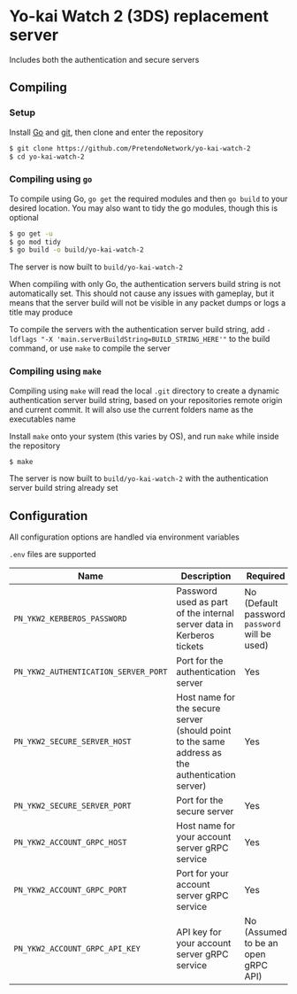 # Yo-kai Watch 2 (3DS) replacement server
Includes both the authentication and secure servers

## Compiling

### Setup
Install [Go](https://go.dev/doc/install) and [git](https://git-scm.com/downloads), then clone and enter the repository

```bash
$ git clone https://github.com/PretendoNetwork/yo-kai-watch-2
$ cd yo-kai-watch-2
```

### Compiling using `go`
To compile using Go, `go get` the required modules and then `go build` to your desired location. You may also want to tidy the go modules, though this is optional

```bash
$ go get -u
$ go mod tidy
$ go build -o build/yo-kai-watch-2
```

The server is now built to `build/yo-kai-watch-2`

When compiling with only Go, the authentication servers build string is not automatically set. This should not cause any issues with gameplay, but it means that the server build will not be visible in any packet dumps or logs a title may produce

To compile the servers with the authentication server build string, add `-ldflags "-X 'main.serverBuildString=BUILD_STRING_HERE'"` to the build command, or use `make` to compile the server

### Compiling using `make`
Compiling using `make` will read the local `.git` directory to create a dynamic authentication server build string, based on your repositories remote origin and current commit. It will also use the current folders name as the executables name

Install `make` onto your system (this varies by OS), and run `make` while inside the repository

```bash
$ make
```

The server is now built to `build/yo-kai-watch-2` with the authentication server build string already set

## Configuration
All configuration options are handled via environment variables

`.env` files are supported

| Name                                      | Description                                                                                     | Required                                      |
|-------------------------------------------|-------------------------------------------------------------------------------------------------|-----------------------------------------------|
| `PN_YKW2_KERBEROS_PASSWORD`          | Password used as part of the internal server data in Kerberos tickets                           | No (Default password `password` will be used) |
| `PN_YKW2_AUTHENTICATION_SERVER_PORT` | Port for the authentication server                                                              | Yes                                           |
| `PN_YKW2_SECURE_SERVER_HOST`         | Host name for the secure server (should point to the same address as the authentication server) | Yes                                           |
| `PN_YKW2_SECURE_SERVER_PORT`         | Port for the secure server                                                                      | Yes                                           |
| `PN_YKW2_ACCOUNT_GRPC_HOST`          | Host name for your account server gRPC service                                                  | Yes                                           |
| `PN_YKW2_ACCOUNT_GRPC_PORT`          | Port for your account server gRPC service                                                       | Yes                                           |
| `PN_YKW2_ACCOUNT_GRPC_API_KEY`       | API key for your account server gRPC service                                                    | No (Assumed to be an open gRPC API)           |